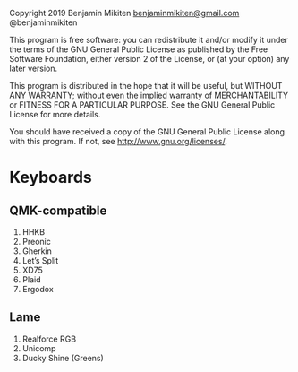 Copyright 2019 Benjamin Mikiten benjaminmikiten@gmail.com @benjaminmikiten

This program is free software: you can redistribute it and/or modify
it under the terms of the GNU General Public License as published by
the Free Software Foundation, either version 2 of the License, or
(at your option) any later version.

This program is distributed in the hope that it will be useful,
but WITHOUT ANY WARRANTY; without even the implied warranty of
MERCHANTABILITY or FITNESS FOR A PARTICULAR PURPOSE. See the
GNU General Public License for more details.

You should have received a copy of the GNU General Public License
along with this program. If not, see <http://www.gnu.org/licenses/>.

# Keyboards

## QMK-compatible

1. HHKB
2. Preonic
3. Gherkin
4. Let’s Split
5. XD75
6. Plaid
7. Ergodox

## Lame

1. Realforce RGB
2. Unicomp
3. Ducky Shine (Greens)

